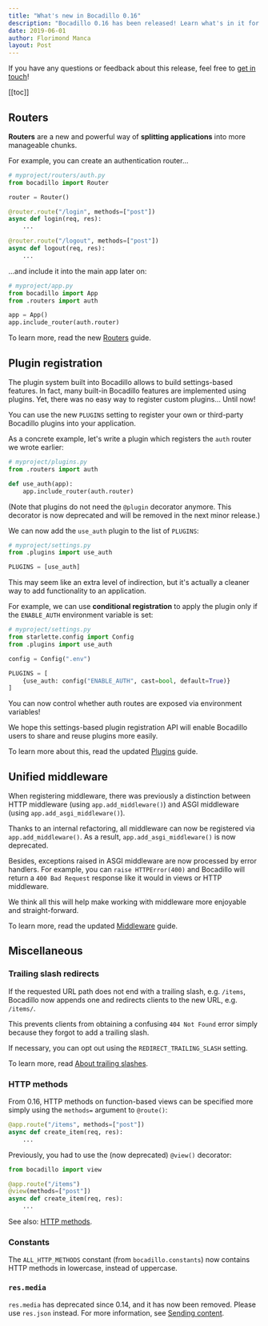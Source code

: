 ```yaml
---
title: "What's new in Bocadillo 0.16"
description: "Bocadillo 0.16 has been released! Learn what's in it for you: routers, plugin registration, unified middleware, and more."
date: 2019-06-01
author: Florimond Manca
layout: Post
---
```


If you have any questions or feedback about this release, feel free to [get in touch](https://bocadilloproject.github.io/faq.html#getting-in-touch)!

[[toc]]

## Routers

**Routers** are a new and powerful way of **splitting applications** into more manageable chunks.

For example, you can create an authentication router…

```python
# myproject/routers/auth.py
from bocadillo import Router

router = Router()

@router.route("/login", methods=["post"])
async def login(req, res):
    ...

@router.route("/logout", methods=["post"])
async def logout(req, res):
    ...
```

…and include it into the main app later on:

```python
# myproject/app.py
from bocadillo import App
from .routers import auth

app = App()
app.include_router(auth.router)
```

To learn more, read the new [Routers](https://bocadilloproject.github.io/guide/routers.html) guide.

## Plugin registration

The plugin system built into Bocadillo allows to build settings-based features. In fact, many built-in Bocadillo features are implemented using plugins. Yet, there was no easy way to register custom plugins… Until now!

You can use the new `PLUGINS` setting to register your own or third-party Bocadillo plugins into your application.

As a concrete example, let's write a plugin which registers the `auth` router we wrote earlier:

```python
# myproject/plugins.py
from .routers import auth

def use_auth(app):
    app.include_router(auth.router)
```

(Note that plugins do not need the `@plugin` decorator anymore. This decorator is now deprecated and will be removed in the next minor release.)

We can now add the `use_auth` plugin to the list of `PLUGINS`:

```python
# myproject/settings.py
from .plugins import use_auth

PLUGINS = [use_auth]
```

This may seem like an extra level of indirection, but it's actually a cleaner way to add functionality to an application.

For example, we can use **conditional registration** to apply the plugin only if the `ENABLE_AUTH` environment variable is set:

```python
# myproject/settings.py
from starlette.config import Config
from .plugins import use_auth

config = Config(".env")

PLUGINS = [
    {use_auth: config("ENABLE_AUTH", cast=bool, default=True)}
]
```

You can now control whether auth routes are exposed via environment variables!

We hope this settings-based plugin registration API will enable Bocadillo users to share and reuse plugins more easily.

To learn more about this, read the updated [Plugins](https://bocadilloproject.github.io/guide/plugins.html) guide.

## Unified middleware

When registering middleware, there was previously a distinction between HTTP middleware (using `app.add_middleware()`) and ASGI middleware (using `app.add_asgi_middleware()`).

Thanks to an internal refactoring, all middleware can now be registered via `app.add_middleware()`. As a result, `app.add_asgi_middleware()` is now deprecated.

Besides, exceptions raised in ASGI middleware are now processed by error handlers. For example, you can `raise HTTPError(400)` and Bocadillo will return a `400 Bad Request` response like it would in views or HTTP middleware.

We think all this will help make working with middleware more enjoyable and straight-forward.

To learn more, read the updated [Middleware](https://bocadilloproject.github.io/guide/middleware.html) guide.

## Miscellaneous

### Trailing slash redirects

If the requested URL path does not end with a trailing slash, e.g. `/items`, Bocadillo now appends one and redirects clients to the new URL, e.g. `/items/`.

This prevents clients from obtaining a confusing `404 Not Found` error simply because they forgot to add a trailing slash.

If necessary, you can opt out using the `REDIRECT_TRAILING_SLASH` setting.

To learn more, read [About trailing slashes](https://bocadilloproject.github.io/guide/routing.html#about-trailing-slashes).

### HTTP methods

From 0.16, HTTP methods on function-based views can be specified more simply using the `methods=` argument to `@route()`:

```python
@app.route("/items", methods=["post"])
async def create_item(req, res):
    ...
```

Previously, you had to use the (now deprecated) `@view()` decorator:

```python
from bocadillo import view

@app.route("/items")
@view(methods=["post"])
async def create_item(req, res):
    ...
```

See also: [HTTP methods](https://bocadilloproject.github.io/guide/routing.html#http-methods).

### Constants

The `ALL_HTTP_METHODS` constant (from `bocadillo.constants`) now contains HTTP methods in lowercase, instead of uppercase.

### `res.media`

`res.media` has deprecated since 0.14, and it has now been removed. Please use `res.json` instead. For more information, see [Sending content](https://bocadilloproject.github.io/guide/responses.html#sending-content).
